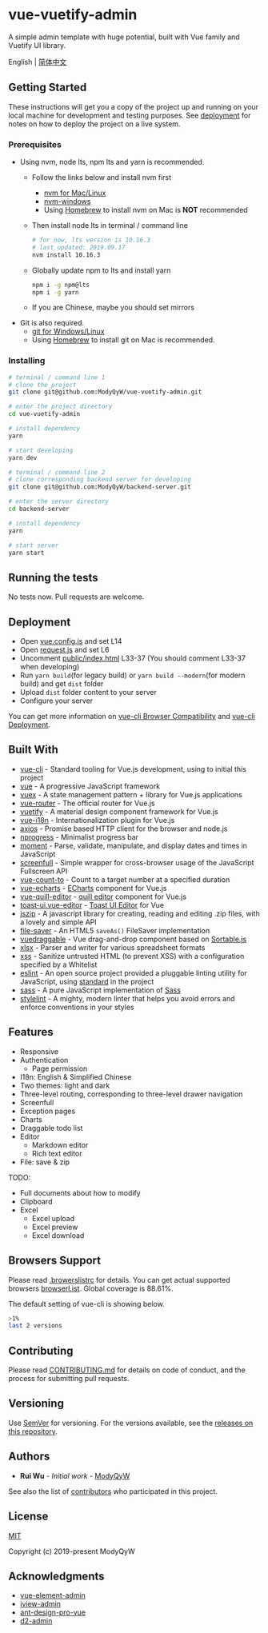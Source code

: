 # vue-vuetify-admin

A simple admin template with huge potential, built with Vue family and Vuetify UI library.

English | [简体中文](README.CN.md)

## Getting Started

These instructions will get you a copy of the project up and running on your local machine for development and testing purposes. See [deployment](#Deployment) for notes on how to deploy the project on a live system.

### Prerequisites

- Using nvm, node lts, npm lts and yarn is recommended.
  - Follow the links below and install nvm first
    - [nvm for Mac/Linux](https://github.com/nvm-sh/nvm)
    - [nvm-windows](https://github.com/coreybutler/nvm-windows)
    - Using [Homebrew](https://brew.sh/) to install nvm on Mac is **NOT** recommended
  - Then install node lts in terminal / command line

    ```sh
    # for now, lts version is 10.16.3
    # last updated: 2019.09.17
    nvm install 10.16.3
    ```

  - Globally update npm to lts and install yarn

    ```sh
    npm i -g npm@lts
    npm i -g yarn
    ```

  - If you are Chinese, maybe you should set mirrors
- Git is also required.
  - [git for Windows/Linux](https://git-scm.com/downloads)
  - Using [Homebrew](https://brew.sh/) to install git on Mac is recommended.

### Installing

```sh
# terminal / command line 1
# clone the project
git clone git@github.com:ModyQyW/vue-vuetify-admin.git

# enter the project directory
cd vue-vuetify-admin

# install dependency
yarn

# start developing
yarn dev

# terminal / command line 2
# clone corresponding backend server for developing
git clone git@github.com:ModyQyW/backend-server.git

# enter the server directory
cd backend-server

# install dependency
yarn

# start server
yarn start
```

## Running the tests

No tests now. Pull requests are welcome.

## Deployment

- Open [vue.config.js](./vue.config.js) and set L14
- Open [request.js](./src/utils/request.js) and set L6
- Uncomment [public/index.html](./public/index.html) L33-37 (You should comment L33-37 when developing)
- Run `yarn build`(for legacy build) or `yarn build --modern`(for modern build) and get `dist` folder
- Upload `dist` folder content to your server
- Configure your server

You can get more information on [vue-cli Browser Compatibility](https://cli.vuejs.org/guide/browser-compatibility.html) and [vue-cli Deployment](https://cli.vuejs.org/guide/deployment.html).

## Built With

- [vue-cli](https://cli.vuejs.org/) - Standard tooling for Vue.js development, using to initial this project
- [vue](http://www.dropwizard.io/1.0.2/docs/) - A progressive JavaScript framework
- [vuex](https://maven.apache.org/) - A state management pattern + library for Vue.js applications
- [vue-router](https://rometools.github.io/rome/) - The official router for Vue.js
- [vuetify](https://vuetifyjs.com/en/) - A material design component framework for Vue.js
- [vue-i18n](https://kazupon.github.io/vue-i18n/) - Internationalization plugin for Vue.js
- [axios](https://github.com/axios/axios) - Promise based HTTP client for the browser and node.js
- [nprogress](https://github.com/rstacruz/nprogress) - Minimalist progress bar
- [moment](https://momentjs.com/) - Parse, validate, manipulate, and display dates and times in JavaScript
- [screenfull](https://github.com/sindresorhus/screenfull.js) - Simple wrapper for cross-browser usage of the JavaScript Fullscreen API
- [vue-count-to](https://github.com/PanJiaChen/vue-countTo) - Count to a target number at a specified duration
- [vue-echarts](https://github.com/ecomfe/vue-echarts) - [ECharts](https://echarts.apache.org/en/index.html) component for Vue.js
- [vue-quill-editor](https://github.com/surmon-china/vue-quill-editor) - [quill editor](https://github.com/quilljs/quill) component for Vue.js
- [toast-ui.vue-editor](https://github.com/nhn/toast-ui.vue-editor) - [Toast UI Editor](https://github.com/nhn/tui.editor) for Vue
- [jszip](https://stuk.github.io/jszip/) - A javascript library for creating, reading and editing .zip files, with a lovely and simple API
- [file-saver](https://github.com/eligrey/FileSaver.js/) - An HTML5 `saveAs()` FileSaver implementation
- [vuedraggable](https://github.com/SortableJS/Vue.Draggable) - Vue drag-and-drop component based on [Sortable.js](https://github.com/SortableJS/Sortable)
- [xlsx](https://www.npmjs.com/package/xlsx) - Parser and writer for various spreadsheet formats
- [xss](https://jsxss.com/en/index.html) - Sanitize untrusted HTML (to prevent XSS) with a configuration specified by a Whitelist
- [eslint](https://eslint.org) - An open source project provided a pluggable linting utility for JavaScript, using [standard](https://standardjs.com/) in the project
- [sass](https://github.com/sass/dart-sass) - A pure JavaScript implementation of [Sass](https://sass-lang.com/)
- [stylelint](https://stylelint.io/) - A mighty, modern linter that helps you avoid errors and enforce conventions in your styles

## Features

- Responsive
- Authentication
  - Page permission
- I18n: English & Simplified Chinese
- Two themes: light and dark
- Three-level routing, corresponding to three-level drawer navigation
- Screenfull
- Exception pages
- Charts
- Draggable todo list
- Editor
  - Markdown editor
  - Rich text editor
- File: save & zip

TODO:

- Full documents about how to modify
- Clipboard
- Excel
  - Excel upload
  - Excel preview
  - Excel download

## Browsers Support

Please read [.browerslistrc](./.browserslistrc) for details. You can get actual supported browsers [browserl.ist](https://browserl.ist/?q=%3E0.25%25+and+last+2+versions+and+not+dead). Global coverage is 88.61%.

The default setting of vue-cli is showing below.

```sh
>1%
last 2 versions
```

## Contributing

Please read [CONTRIBUTING.md](./CONTRIBUTING.md) for details on code of conduct, and the process for submitting pull requests.

## Versioning

Use [SemVer](http://semver.org/) for versioning. For the versions available, see the [releases on this repository](https://github.com/ModyQyW/vue-vuetify-admin/releases).

## Authors

- **Rui Wu** - *Initial work* - [ModyQyW](https://github.com/ModyQyW)

See also the list of [contributors](https://github.com/ModyQyW/vue-vuetify-admin/contributors) who participated in this project.

## License

[MIT](./LICENSE)

Copyright (c) 2019-present ModyQyW

## Acknowledgments

- [vue-element-admin](https://github.com/PanJiaChen/vue-element-admin)
- [iview-admin](https://github.com/iview/iview-admin)
- [ant-design-pro-vue](https://github.com/sendya/ant-design-pro-vue)
- [d2-admin](https://github.com/d2-projects/d2-admin)
